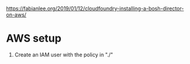 https://fabianlee.org/2019/01/12/cloudfoundry-installing-a-bosh-director-on-aws/

# AWS setup
1. Create an IAM user with the policy in "./"

